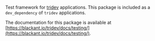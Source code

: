 Test framework for [tridev](https://blackant.io/tridev) applications. This package is included as a `dev_dependency` of `tridev` applications.

The documentation for this package is available at [https://blackant.io/tridev/docs/testing/](https://blackant.io/tridev/docs/testing/).
